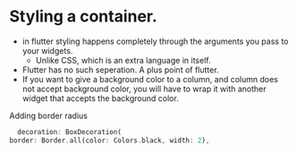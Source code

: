 # Styling a container.

* in flutter styling happens completely through the arguments you pass to your 
widgets.
  * Unlike CSS, which is an extra language in itself.
* Flutter has no such seperation. A plus point of flutter.
* If you want to give a background color to a column, and column does not 
  accept background color, you will have to wrap it with another widget that 
  accepts the background color.


Adding border radius
```dart
  decoration: BoxDecoration(
border: Border.all(color: Colors.black, width: 2),
```

